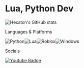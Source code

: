 # Lua, Python Dev

![Hexaton's GitHub stats](https://github-readme-stats.vercel.app/api?username=Applehollyday7&show_icons=true&theme=radical)

Languages & Platforms

<img alt="Python" src ="https://img.shields.io/badge/Python-3776AB.svg?&style=for-the-badge&logo=Python&logoColor=white"/><img alt="Lua" src ="https://img.shields.io/badge/Lua-2C2D72.svg?&style=for-the-badge&logo=Python&logoColor=white"/><img alt="Roblox" src ="https://img.shields.io/badge/Roblox-000000.svg?&style=for-the-badge&logo=Python&logoColor=white"/><img alt="Windows" src ="https://img.shields.io/badge/Windows-0078D6.svg?&style=for-the-badge&logo=Python&logoColor=white"/>

Socials

 [![Youtube Badge](https://img.shields.io/badge/Youtube-ff0000?style=flat-square&logo=youtube&link=https://www.youtube.com/c/kyleschool)](https://www.youtube.com/@Hexa-ton)

